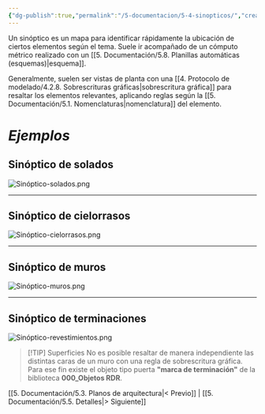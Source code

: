 ```yaml
---
{"dg-publish":true,"permalink":"/5-documentacion/5-4-sinopticos/","created":"2024-12-27T14:36:54.590-03:00","updated":"2025-01-29T19:36:37.655-03:00"}
---
```


Un sinóptico es un mapa para identificar rápidamente la ubicación de ciertos elementos según el tema. Suele ir acompañado de un cómputo métrico realizado con un [[5. Documentación/5.8. Planillas automáticas (esquemas)\|esquema]].

Generalmente, suelen ser vistas de planta con una [[4. Protocolo de modelado/4.2.8. Sobrescrituras gráficas\|sobrescritura gráfica]] para resaltar los elementos relevantes, aplicando reglas según la [[5. Documentación/5.1. Nomenclaturas\|nomenclatura]] del elemento.

# *Ejemplos*
## Sinóptico de solados

![Sinóptico-solados.png](/img/user/1000.%20Assets/1000.%20Im%C3%A1genes/Sin%C3%B3ptico-solados.png)

---
## Sinóptico de cielorrasos
![Sinóptico-cielorrasos.png](/img/user/1000.%20Assets/1000.%20Im%C3%A1genes/Sin%C3%B3ptico-cielorrasos.png)

---
## Sinóptico de muros
![Sinóptico-muros.png](/img/user/1000.%20Assets/1000.%20Im%C3%A1genes/Sin%C3%B3ptico-muros.png)

---
## Sinóptico de terminaciones

![Sinóptico-revestimientos.png](/img/user/1000.%20Assets/1000.%20Im%C3%A1genes/Sin%C3%B3ptico-revestimientos.png)

> [!TIP] Superficies
> No es posible resaltar de manera independiente las distintas caras de un muro con una regla de sobrescritura gráfica. Para ese fin existe el objeto tipo puerta **"marca de terminación"** de la biblioteca **000_Objetos RDR**.



[[5. Documentación/5.3. Planos de arquitectura\|< Previo]] | [[5. Documentación/5.5. Detalles\|> Siguiente]]